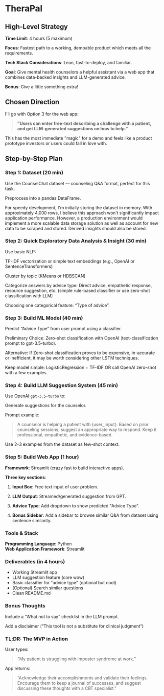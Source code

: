 # TheraPal

## High-Level Strategy
__Time Limit__: 4 hours (5 maximum)

__Focus__: Fastest path to a working, demoable product which meets all the requirements.

__Tech Stack Considerations__: Lean, fast-to-deploy, and familiar.

__Goal__: Give mental health counselors a helpful assistant via a web app that combines data-backed insights and LLM-generated advice.

__Bonus__: Give a little something extra! 

## Chosen Direction
I'll go with Option 3 for the web app:  
>__"Users can enter free-text describing a challenge with a patient, and get LLM-generated suggestions on how to help."__

This has the most immediate "magic" for a demo and feels like a product prototype investors or users could fall in love with.

## Step-by-Step Plan
### Step 1: Dataset (20 min)
Use the CounselChat dataset — counseling Q&A format, perfect for this task. 

Preprocess into a pandas DataFrame. 

For speedy development, I'm initially storing the dataset in memory. With approximately 4,000 rows, I believe this approach won't significantly impact application performance. However, a production environment would implement a more scalable data storage solution as well as account for new data to be scraped and stored. Derived insights should also be stored. 

### Step 2: Quick Exploratory Data Analysis & Insight (30 min)
Use basic NLP:

TF-IDF vectorization or simple text embeddings (e.g., OpenAI or SentenceTransformers)

Cluster by topic (KMeans or HDBSCAN)

Categorize answers by advice type: Direct advice, empathetic response, resource suggestion, etc. (simple rule-based classifier or use zero-shot classification with LLM)

Choosing one categorical feature: “Type of advice”.

### Step 3: Build ML Model (40 min)
Predict “Advice Type” from user prompt using a classifier.

Preliminary Choice: Zero-shot classification with OpenAI (text-classification prompt to gpt-3.5-turbo).

Alternative: If Zero-shot classification proves to be expensive, in-accurate or inefficient, it may be worth considering other LSTM techniques. 

Keep model simple: LogisticRegression + TF-IDF OR call OpenAI zero-shot with a few examples.

### Step 4: Build LLM Suggestion System (45 min)
Use OpenAI `gpt-3.5-turbo` to:

Generate suggestions for the counselor.

Prompt example:

> A counselor is helping a patient with {user_input}.
Based on prior counseling sessions, suggest an appropriate way to respond.
Keep it professional, empathetic, and evidence-based.

Use 2–3 examples from the dataset as few-shot context.

### Step 5: Build Web App (1 hour)
__Framework__: Streamlit (crazy fast to build interactive apps).

__Three key sections__:

1. __Input Box__: Free text input of user problem.

2. __LLM Output__: Streamed/generated suggestion from GPT.

3. __Advice Type__: Add dropdown to show predicted "Advice Type".

4. __Bonus Sidebar__: Add a sidebar to browse similar Q&A from dataset using sentence similarity.

### Tools & Stack

__Programming Language__: Python  
__Web Application Framework__: Streamlit


### Deliverables (in 4 hours)
- Working Streamlit app
- LLM suggestion feature (core wow)
- Basic classifier for “advice type” (optional but cool)
- (Optional) Search similar questions
- Clean README.md

### Bonus Thoughts

Include a “What not to say” checklist in the LLM prompt.

Add a disclaimer (“This tool is not a substitute for clinical judgment”)

### TL;DR: The MVP in Action
User types: 

>“My patient is struggling with imposter syndrome at work.”

App returns:

>“Acknowledge their accomplishments and validate their feelings. Encourage them to keep a journal of successes, and suggest discussing these thoughts with a CBT specialist.”



